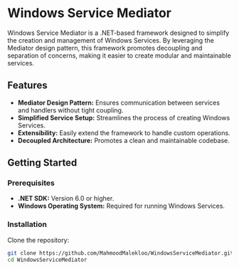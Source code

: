 # Windows Service Mediator

Windows Service Mediator is a .NET-based framework designed to simplify the creation and management of Windows Services. By leveraging the Mediator design pattern, this framework promotes decoupling and separation of concerns, making it easier to create modular and maintainable services.

## Features

- **Mediator Design Pattern:** Ensures communication between services and handlers without tight coupling.
- **Simplified Service Setup:** Streamlines the process of creating Windows Services.
- **Extensibility:** Easily extend the framework to handle custom operations.
- **Decoupled Architecture:** Promotes a clean and maintainable codebase.

## Getting Started

### Prerequisites

- **.NET SDK:** Version 6.0 or higher.
- **Windows Operating System:** Required for running Windows Services.

### Installation

Clone the repository:

```bash
git clone https://github.com/MahmoodMalekloo/WindowsServiceMediator.git
cd WindowsServiceMediator
